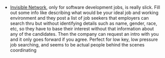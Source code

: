 - [Invisible Network](https://www.invisiblenetwork.com/), only for software development jobs, is really slick. Fill out some info like describing what would be your ideal job and working environment and they post a list of job seekers that employers can search thru but without identifying details such as name, gender, race, etc, so they have to base their interest without that information about any of the candidates.  Then the company can request an intro with you and it only goes forward if you agree. Perfect for low key, low pressure job searching, and seems to be actual people behind the scenes coordinating